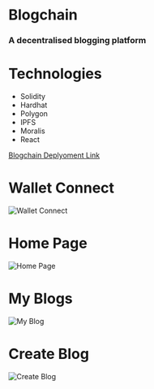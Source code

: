 # Blogchain

### A decentralised blogging platform

# Technologies
- Solidity
- Hardhat
- Polygon
- IPFS
- Moralis
- React

[Blogchain Deplyoment Link](https://ayush-blogchain.vercel.app)

# Wallet Connect
![Wallet Connect
](https://github.com/AyushPathak3011/Web3.0-World/blob/blogchain/Level2/Blogchain/src/images/Wallet%20Connect.png)

# Home Page
![Home Page
](https://github.com/AyushPathak3011/Web3.0-World/blob/blogchain/Level2/Blogchain/src/images/Home%20Page.png)

# My Blogs
![My Blog
](https://github.com/AyushPathak3011/Web3.0-World/blob/blogchain/Level2/Blogchain/src/images/MyBlog.png)

# Create Blog
![Create Blog](https://github.com/AyushPathak3011/Web3.0-World/blob/blogchain/Level2/Blogchain/src/images/CreateBlog.png)
